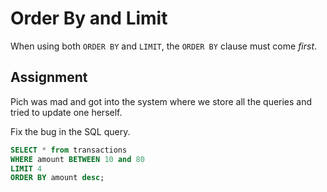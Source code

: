 # Order By and Limit

When using both `ORDER BY` and `LIMIT`, the `ORDER BY` clause must come *first*.

## Assignment

Pich was mad and got into the system where we store all the queries and tried to update one herself.

Fix the bug in the SQL query.

```sql
SELECT * from transactions
WHERE amount BETWEEN 10 and 80
LIMIT 4
ORDER BY amount desc;
```
